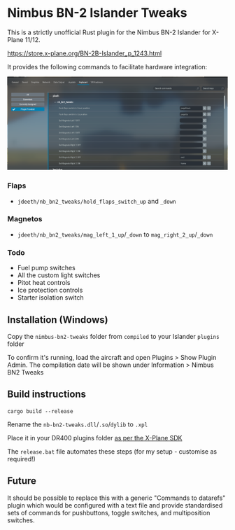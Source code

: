 # Nimbus BN-2 Islander Tweaks

This is a strictly unofficial Rust plugin for the Nimbus BN-2 Islander for X-Plane 11/12.

https://store.x-plane.org/BN-2B-Islander_p_1243.html

It provides the following commands to facilitate hardware integration:

![Initial flap and magneto commands](img/initial_commands.png)

### Flaps
- `jdeeth/nb_bn2_tweaks/hold_flaps_switch_up` and `_down`

### Magnetos
- `jdeeth/nb_bn2_tweaks/mag_left_1_up`/`_down` to `mag_right_2_up`/`_down`

### Todo
- Fuel pump switches
- All the custom light switches
- Pitot heat controls
- Ice protection controls
- Starter isolation switch

## Installation (Windows)

Copy the `nimbus-bn2-tweaks` folder from `compiled` to your Islander `plugins` folder

To confirm it's running, load the aircraft and open Plugins > Show Plugin Admin.
The compilation date will be shown under Information > Nimbus BN2 Tweaks

## Build instructions

```
cargo build --release
```
Rename the `nb-bn2-tweaks.dll`/`.so`/`dylib` to `.xpl`

Place it in your DR400 plugins folder [as per the X-Plane SDK](https://developer.x-plane.com/article/building-and-installing-plugins/)

The `release.bat` file automates these steps (for my setup - customise as required!)

## Future

It should be possible to replace this with a generic "Commands to datarefs"
plugin which would be configured with a text file and provide standardised sets
of commands for pushbuttons, toggle switches, and multiposition switches.